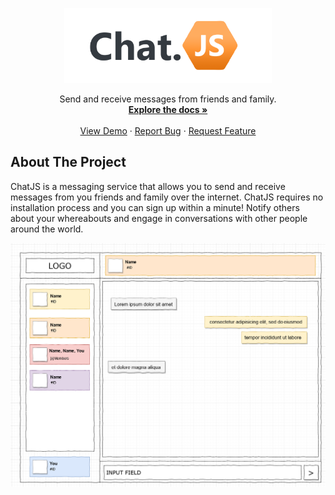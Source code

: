 <!-- PROJECT LOGO -->
<p align="center">
  <a href="https://github.com/i442124/ChatJS">
    <img src="docs/02. Images/logo.png" alt="Logo" height="120">
  </a>
  
  <p align="center">
    Send and receive messages from friends and family.
    <br />
    <a href="https://github.com/i442124/ChatJS/tree/master/docs"><strong>Explore the docs »</strong></a>
    <br />
    <br />
    <a href="https://chatjs-demo.herokuapp.com/">View Demo</a>
    ·
    <a href="https://github.com/i442124/ChatJS/issues">Report Bug</a>
    ·
    <a href="https://github.com/i442124/ChatJS/issues">Request Feature</a>
  </p>
</p>



<!-- ABOUT THE PROJECT -->
## About The Project
ChatJS is a messaging service that allows you to send and receive messages from you friends and family over the internet. ChatJS requires no installation process and you can sign up within a minute! Notify others about your whereabouts and engage in conversations with other people around the world.

<p align="center">
<img src="docs/02. Images/Wireframe.png" alt="Wireframe" width="800">
</p>
